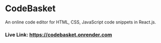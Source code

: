# CodeBasket

An online code editor for HTML, CSS, JavaScript code snippets in React.js.

### Live Link: https://codebasket.onrender.com
